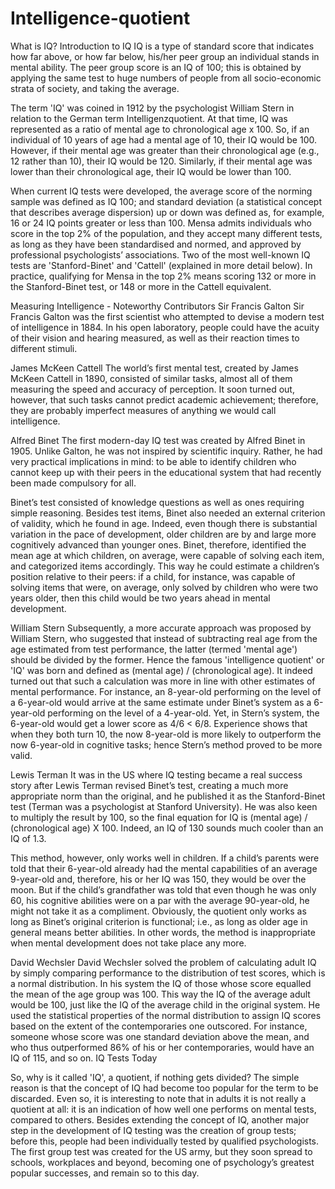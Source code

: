 # Intelligence-quotient
What is IQ?
Introduction to IQ
IQ is a type of standard score that indicates how far above, or how far below, his/her peer group an individual stands in mental ability. The peer group score is an IQ of 100; this is obtained by applying the same test to huge numbers of people from all socio-economic strata of society, and taking the average.

The term 'IQ' was coined in 1912 by the psychologist William Stern in relation to the German term Intelligenzquotient. At that time, IQ was represented as a ratio of mental age to chronological age x 100. So, if an individual of 10 years of age had a mental age of 10, their IQ would be 100. However, if their mental age was greater than their chronological age (e.g., 12 rather than 10), their IQ would be 120. Similarly, if their mental age was lower than their chronological age, their IQ would be lower than 100.


When current IQ tests were developed, the average score of the norming sample was defined as IQ 100; and standard deviation (a statistical concept that describes average dispersion) up or down was defined as, for example, 16 or 24 IQ points greater or less than 100. Mensa admits individuals who score in the top 2% of the population, and they accept many different tests, as long as they have been standardised and normed, and approved by professional psychologists’ associations. Two of the most well-known IQ tests are 'Stanford-Binet' and 'Cattell' (explained in more detail below). In practice, qualifying for Mensa in the top 2% means scoring 132 or more in the Stanford-Binet test, or 148 or more in the Cattell equivalent.

Measuring Intelligence - Noteworthy Contributors
Sir Francis Galton
Sir Francis Galton was the first scientist who attempted to devise a modern test of intelligence in 1884. In his open laboratory, people could have the acuity of their vision and hearing measured, as well as their reaction times to different stimuli.

James McKeen Cattell
The world’s first mental test, created by James McKeen Cattell in 1890, consisted of similar tasks, almost all of them measuring the speed and accuracy of perception. It soon turned out, however, that such tasks cannot predict academic achievement; therefore, they are probably imperfect measures of anything we would call intelligence.

Alfred Binet
The first modern-day IQ test was created by Alfred Binet in 1905. Unlike Galton, he was not inspired by scientific inquiry. Rather, he had very practical implications in mind: to be able to identify children who cannot keep up with their peers in the educational system that had recently been made compulsory for all.


Binet’s test consisted of knowledge questions as well as ones requiring simple reasoning. Besides test items, Binet also needed an external criterion of validity, which he found in age. Indeed, even though there is substantial variation in the pace of development, older children are by and large more cognitively advanced than younger ones. Binet, therefore, identified the mean age at which children, on average, were capable of solving each item, and categorized items accordingly. This way he could estimate a children’s position relative to their peers: if a child, for instance, was capable of solving items that were, on average, only solved by children who were two years older, then this child would be two years ahead in mental development.

William Stern
Subsequently, a more accurate approach was proposed by William Stern, who suggested that instead of subtracting real age from the age estimated from test performance, the latter (termed 'mental age') should be divided by the former. Hence the famous 'intelligence quotient' or 'IQ' was born and defined as (mental age) / (chronological age). It indeed turned out that such a calculation was more in line with other estimates of mental performance. For instance, an 8-year-old performing on the level of a 6-year-old would arrive at the same estimate under Binet’s system as a 6-year-old performing on the level of a 4-year-old. Yet, in Stern’s system, the 6-year-old would get a lower score as 4/6 < 6/8.  Experience shows that when they both turn 10, the now 8-year-old is more likely to outperform the now 6-year-old in cognitive tasks; hence Stern’s method proved to be more valid.

Lewis Terman 
It was in the US where IQ testing became a real success story after Lewis Terman revised Binet’s test, creating a much more appropriate norm than the original, and he published it as the Stanford-Binet test (Terman was a psychologist at Stanford University). He was also keen to multiply the result by 100, so the final equation for IQ is (mental age) / (chronological age) X 100. Indeed, an IQ of 130 sounds much cooler than an IQ of 1.3.

This method, however, only works well in children. If a child’s parents were told that their 6-year-old already had the mental capabilities of an average 9-year-old and, therefore, his or her IQ was 150, they would be over the moon. But if the child’s grandfather was told that even though he was only 60, his cognitive abilities were on a par with the average 90-year-old, he might not take it as a compliment. Obviously, the quotient only works as long as Binet’s original criterion is functional; i.e., as long as older age in general means better abilities. In other words, the method is inappropriate when mental development does not take place any more.

David Wechsler
David Wechsler solved the problem of calculating adult IQ by simply comparing performance to the distribution of test scores, which is a normal distribution. In his system the IQ of those whose score equalled the mean of the age group was 100. This way the IQ of the average adult would be 100, just like the IQ of the average child in the original system. He used the statistical properties of the normal distribution to assign IQ scores based on the extent of the contemporaries one outscored. For instance, someone whose score was one standard deviation above the mean, and who thus outperformed 86% of his or her contemporaries, would have an IQ of 115, and so on.
IQ Tests Today

So, why is it called 'IQ', a quotient, if nothing gets divided? The simple reason is that the concept of IQ had become too popular for the term to be discarded. Even so, it is interesting to note that in adults it is not really a quotient at all: it is an indication of how well one performs on mental tests, compared to others. Besides extending the concept of IQ, another major step in the development of IQ testing was the creation of group tests; before this, people had been individually tested by qualified psychologists. The first group test was created for the US army, but they soon spread to schools, workplaces and beyond, becoming one of psychology’s greatest popular successes, and remain so to this day.

